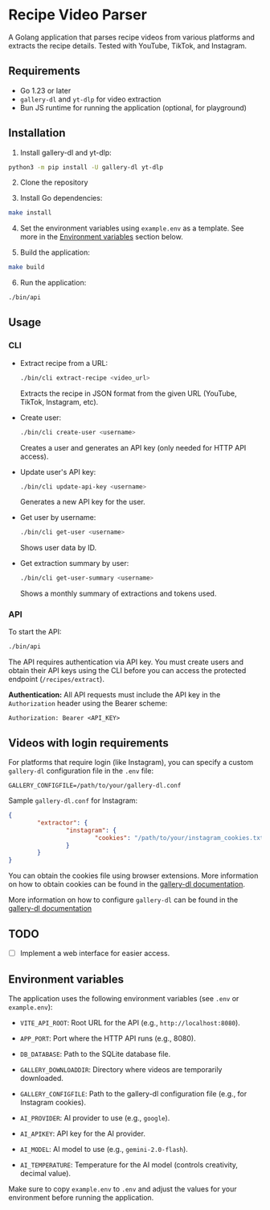 # Recipe Video Parser
A Golang application that parses recipe videos from various platforms and extracts the recipe details. Tested with YouTube, TikTok, and Instagram.

## Requirements
- Go 1.23 or later
- `gallery-dl` and `yt-dlp` for video extraction
- Bun JS runtime for running the application (optional, for playground)

## Installation
1. Install gallery-dl and yt-dlp:
```bash
python3 -m pip install -U gallery-dl yt-dlp
```
2. Clone the repository

3. Install Go dependencies:
```bash
make install
```
4. Set the environment variables using `example.env` as a template. See more in the [Environment variables](#environment-variables) section below.

5. Build the application:
```bash
make build
```
6. Run the application:
```bash
./bin/api
```

## Usage

### CLI
- Extract recipe from a URL:
  ```bash
  ./bin/cli extract-recipe <video_url>
  ```
  Extracts the recipe in JSON format from the given URL (YouTube, TikTok, Instagram, etc).

- Create user:
  ```bash
  ./bin/cli create-user <username>
  ```
  Creates a user and generates an API key (only needed for HTTP API access).

- Update user's API key:
  ```bash
  ./bin/cli update-api-key <username>
  ```
  Generates a new API key for the user.

- Get user by username:
  ```bash
  ./bin/cli get-user <username>
  ```
  Shows user data by ID.

- Get extraction summary by user:
  ```bash
  ./bin/cli get-user-summary <username>
  ```
  Shows a monthly summary of extractions and tokens used.

### API

To start the API:
```bash
./bin/api
```

The API requires authentication via API key. You must create users and obtain their API keys using the CLI before you can access the protected endpoint (`/recipes/extract`).

**Authentication:**
All API requests must include the API key in the `Authorization` header using the Bearer scheme:

```
Authorization: Bearer <API_KEY>
```

## Videos with login requirements
For platforms that require login (like Instagram), you can specify a custom `gallery-dl` configuration file in the `.env` file:

```env
GALLERY_CONFIGFILE=/path/to/your/gallery-dl.conf
```

Sample `gallery-dl.conf` for Instagram:
```json
{
		"extractor": {
				"instagram": {
						"cookies": "/path/to/your/instagram_cookies.txt",
				}
		}
}
```

You can obtain the cookies file using browser extensions. More information on how to obtain cookies can be found in the [gallery-dl documentation](https://github.com/mikf/gallery-dl?tab=readme-ov-file#cookies).

More information on how to configure `gallery-dl` can be found in the [gallery-dl documentation](https://gdl-org.github.io/docs/configuration.html)

## TODO
- [ ] Implement a web interface for easier access.

## Environment variables

The application uses the following environment variables (see `.env` or `example.env`):

- `VITE_API_ROOT`: Root URL for the API (e.g., `http://localhost:8080`).

- `APP_PORT`: Port where the HTTP API runs (e.g., 8080).
- `DB_DATABASE`: Path to the SQLite database file.
- `GALLERY_DOWNLOADDIR`: Directory where videos are temporarily downloaded.
- `GALLERY_CONFIGFILE`: Path to the gallery-dl configuration file (e.g., for Instagram cookies).
- `AI_PROVIDER`: AI provider to use (e.g., `google`).
- `AI_APIKEY`: API key for the AI provider.
- `AI_MODEL`: AI model to use (e.g., `gemini-2.0-flash`).
- `AI_TEMPERATURE`: Temperature for the AI model (controls creativity, decimal value).

Make sure to copy `example.env` to `.env` and adjust the values for your environment before running the application.
